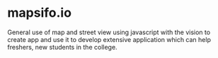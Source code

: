 # mapsifo.io
General use of map and street view using javascript with the vision to create app and use it to develop extensive application which can help freshers, new students in the college.
